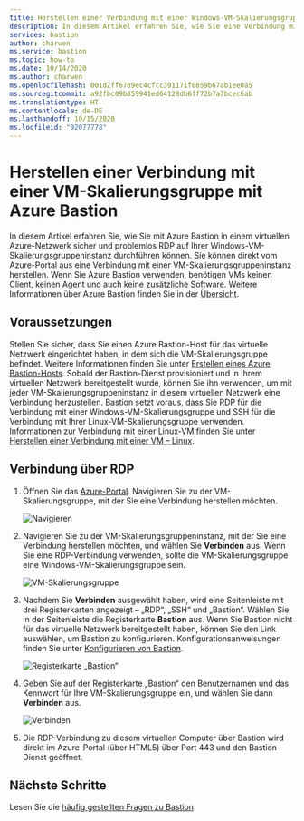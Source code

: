 ```yaml
---
title: Herstellen einer Verbindung mit einer Windows-VM-Skalierungsgruppe mit Azure Bastion | Microsoft-Dokumentation
description: In diesem Artikel erfahren Sie, wie Sie eine Verbindung mit einer Azure-VM-Skalierungsgruppe mit Azure Bastion herstellen.
services: bastion
author: charwen
ms.service: bastion
ms.topic: how-to
ms.date: 10/14/2020
ms.author: charwen
ms.openlocfilehash: 001d2ff6789ec4cfcc391171f0859b67ab1ee0a5
ms.sourcegitcommit: a92fbc09b859941ed64128db6ff72b7a7bcec6ab
ms.translationtype: HT
ms.contentlocale: de-DE
ms.lasthandoff: 10/15/2020
ms.locfileid: "92077778"
---
```

# <a name="connect-to-a-virtual-machine-scale-set-using-azure-bastion"></a>Herstellen einer Verbindung mit einer VM-Skalierungsgruppe mit Azure Bastion

In diesem Artikel erfahren Sie, wie Sie mit Azure Bastion in einem virtuellen Azure-Netzwerk sicher und problemlos RDP auf Ihrer Windows-VM-Skalierungsgruppeninstanz durchführen können. Sie können direkt vom Azure-Portal aus eine Verbindung mit einer VM-Skalierungsgruppeninstanz herstellen. Wenn Sie Azure Bastion verwenden, benötigen VMs keinen Client, keinen Agent und auch keine zusätzliche Software. Weitere Informationen über Azure Bastion finden Sie in der [Übersicht](bastion-overview.md).

## <a name="prerequisites"></a>Voraussetzungen

Stellen Sie sicher, dass Sie einen Azure Bastion-Host für das virtuelle Netzwerk eingerichtet haben, in dem sich die VM-Skalierungsgruppe befindet. Weitere Informationen finden Sie unter [Erstellen eines Azure Bastion-Hosts](./tutorial-create-host-portal.md). Sobald der Bastion-Dienst provisioniert und in Ihrem virtuellen Netzwerk bereitgestellt wurde, können Sie ihn verwenden, um mit jeder VM-Skalierungsgruppeninstanz in diesem virtuellen Netzwerk eine Verbindung herzustellen. Bastion setzt voraus, dass Sie RDP für die Verbindung mit einer Windows-VM-Skalierungsgruppe und SSH für die Verbindung mit Ihrer Linux-VM-Skalierungsgruppe verwenden. Informationen zur Verbindung mit einer Linux-VM finden Sie unter [Herstellen einer Verbindung mit einer VM – Linux](bastion-connect-vm-ssh.md).

## <a name="connect-using-rdp"></a><a name="rdp"></a>Verbindung über RDP

1. Öffnen Sie das [Azure-Portal](https://portal.azure.com). Navigieren Sie zu der VM-Skalierungsgruppe, mit der Sie eine Verbindung herstellen möchten.

   ![Navigieren](./media/bastion-connect-vm-scale-set/1.png)
2. Navigieren Sie zu der VM-Skalierungsgruppeninstanz, mit der Sie eine Verbindung herstellen möchten, und wählen Sie **Verbinden** aus. Wenn Sie eine RDP-Verbindung verwenden, sollte die VM-Skalierungsgruppe eine Windows-VM-Skalierungsgruppe sein.

   ![VM-Skalierungsgruppe](./media/bastion-connect-vm-scale-set/2.png)
3. Nachdem Sie **Verbinden** ausgewählt haben, wird eine Seitenleiste mit drei Registerkarten angezeigt – „RDP“, „SSH“ und „Bastion“. Wählen Sie in der Seitenleiste die Registerkarte **Bastion** aus. Wenn Sie Bastion nicht für das virtuelle Netzwerk bereitgestellt haben, können Sie den Link auswählen, um Bastion zu konfigurieren. Konfigurationsanweisungen finden Sie unter [Konfigurieren von Bastion](./tutorial-create-host-portal.md).

   ![Registerkarte „Bastion“](./media/bastion-connect-vm-scale-set/3.png)
4. Geben Sie auf der Registerkarte „Bastion“ den Benutzernamen und das Kennwort für Ihre VM-Skalierungsgruppe ein, und wählen Sie dann **Verbinden** aus.

   ![Verbinden](./media/bastion-connect-vm-scale-set/4.png)
5. Die RDP-Verbindung zu diesem virtuellen Computer über Bastion wird direkt im Azure-Portal (über HTML5) über Port 443 und den Bastion-Dienst geöffnet.

## <a name="next-steps"></a>Nächste Schritte

Lesen Sie die [häufig gestellten Fragen zu Bastion](bastion-faq.md).